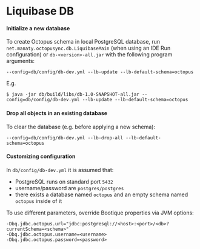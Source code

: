 # Liquibase DB

#### Initialize a new database

To create Octopus schema in local PostgreSQL database, run `net.manaty.octopusync.db.LiquibaseMain` (when using an IDE Run configuration) or `db-<version>-all.jar` with the following program arguments:

```
--config=db/config/db-dev.yml --lb-update --lb-default-schema=octopus
```

E.g.

```
$ java -jar db/build/libs/db-1.0-SNAPSHOT-all.jar --config=db/config/db-dev.yml --lb-update --lb-default-schema=octopus
```

#### Drop all objects in an existing database

To clear the database (e.g. before applying a new schema):

```
--config=db/config/db-dev.yml --lb-drop-all --lb-default-schema=octopus
```

#### Customizing configuration

In `db/config/db-dev.yml` it is assumed that:
 
- PostgreSQL runs on standard port `5432`
- username/password are `postgres/postgres`
- there exists a database named `octopus` and an empty schema named `octopus` inside of it

To use different parameters, override Bootique properties via JVM options:

```
-Dbq.jdbc.octopus.url="jdbc:postgresql://<host>:<port>/<db>?currentSchema=<schema>"
-Dbq.jdbc.octopus.username=<username>
-Dbq.jdbc.octopus.password=<password>
```